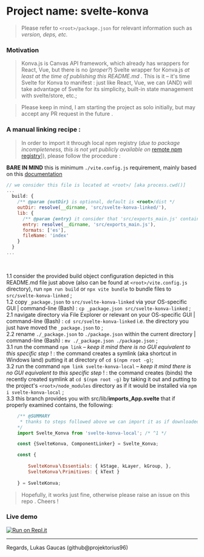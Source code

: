 # Project name: svelte-konva

> Please refer to `<root>/package.json` for relevant information such as _version, deps, etc._

### Motivation

> Konva.js is Canvas API framework, which already has wrappers for React, Vue, but there is no (_proper?_) Svelte wrapper for Konva.js _at least at the time of publishing this README.md_ . This is it – it's time Svelte for Konva to manifest : just like React, Vue, we can (AND) will take advantage of Svelte for its simplicity, built-in state management with svelte/store, etc.; 

> Please keep in mind, I am starting the project as solo initially, but may accept any PR request in the future .

### A manual linking recipe :

> In order to import it through local npm registry (_due to package incompleteness, this is not yet publicly available on_ [remote npm registry](https://www.npmjs.com/)]), please follow the procedure :

**BARE IN MIND** this is minimum `./vite.config.js` requirement, mainly based on this [documentation](https://vitejs.dev/guide/build.html#library-mode)

```js
// we consider this file is located at <root>/ [aka process.cwd()]
...
  build: {
    /** @param {outDir} is optional, default is <root>/dist */
    outDir: resolve(__dirname, 'src/svelte-konva-linked/'), 
    lib: {
      /** @param {entry} it consider that 'src/exports_main.js' contains minimum exports to make sure it would work in Svelte (Svelte is significantly fussy at it)  */
      entry: resolve(__dirname, 'src/exports_main.js'),
      formats: ['es'],
      fileName: 'index'
    }
  }
...
```

<br>


1.1 consider the provided build object configuration depicted in this README.md file just above (also can be found at `<root>/vite.config.js` directory), run `npm run build` or `npx vite bundle` to bundle files to `src/svelte-konva-linked` ; <br>
1.2 copy `_package.json` to `src/svelte-konva-linked` via your OS-specific GUI | command-line (Bash) : `cp _package.json src/svelte-konva-linked` ; <br>
2.1 navigate directory via File Explorer or relevant on your OS-specific GUI | command-line (Bash) : `cd src/svelte-konva-linked` i.e. the directory you just have moved the `_package.json` to ; <br>
2.2 rename  `./_package.json` to `./package.json` within the current directory | command-line (Bash) : `mv ./_package.json ./package.json` ; <br>
3.1 run the command `npm link` – _keep it mind there is no GUI equivalent to this specific step_ ! : the command creates a symlink (aka shortcut in Windows land) putting it at directory of `cd $(npm root -g)`; <br>
3.2 run the command `npm link svelte-konva-local` – _keep it mind there is no GUI equivalent to this specific step_ ! : the command creates (binds) the recently created symlink at `cd $(npm root -g)` by taking it out and putting to the project's `<root>/node_modules` directory as if it would be installed via `npm i svelte-konva-local` ; <br>
3.3 this branch provides you with src/lib/**imports_App.svelte** that if properly examined contains, the following: <br>

```js
    /** @SUMMARY 
     * thanks to steps followed above we can import it as if downloaded library (refer to ^1 a few lines below within this snippet) : the 'svelte-konva-local' could be just 'svelte-konva', but I deliberately did suffix with -local to emphasize the manual linkage (import from) within local npm registry !
    */
    import Svelte_Konva from 'svelte-konva-local'; /* ^1 */

    const {SvelteKonva, ComponentLinker} = Svelte_Konva;

    const {
    
        SvelteKonva〵Essentials: { kStage, kLayer, kGroup, }, 
        SvelteKonva〵Primitives: { kText } 
    
    } = SvelteKonva;
```

> Hopefully, it works just fine, otherwise please raise an issue on this repo . Cheers !

### Live demo

[![Run on Repl.it](https://replit.com/badge/github/projektorius96/svelte-konva)](https://replit.com/@projektorius96/svelte-konva-demo)

---

Regards,
Lukas Gaucas (github@projektorius96)